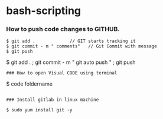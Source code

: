 # bash-scripting

### How to push code changes to GITHUB.

```
$ git add .             // GIT starts tracking it
$ git commit - m " comments"   // Git Commit with message
$ git push

```
$ git add . ; git commit - m " git auto push " ; git push

```
### How to open Visual CODE using terminal

```
$ code foldername 

```

### Install gitlab in linux machine

$ sudo yum install git -y
